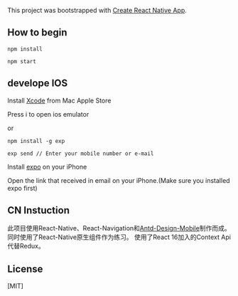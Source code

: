 This project was bootstrapped with [Create React Native App](https://github.com/react-community/create-react-native-app).

## How to begin

```
npm install

npm start

```

## develope IOS

Install [Xcode](https://itunes.apple.com/us/app/xcode/id497799835?mt=12) from Mac Apple Store

Press i to open ios emulator

or 

```
npm install -g exp

exp send // Enter your mobile number or e-mail

```
Install [expo](https://itunes.apple.com/us/app/expo-client/id982107779?mt=8) on your iPhone

Open the link that received in email on your iPhone.(Make sure you installed expo first)

## CN Instuction

此项目使用React-Native、React-Navigation和[Antd-Design-Mobile](https://mobile.ant.design/docs/react/introduce-cn)制作而成。
同时使用了React-Native原生组件作为练习。
使用了React 16加入的Context Api代替Redux。


## License

[MIT]
